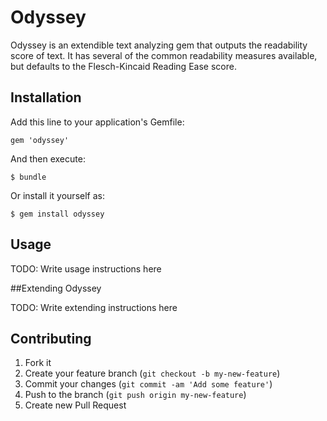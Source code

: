 # Odyssey

Odyssey is an extendible text analyzing gem that outputs the readability score of text. It has several of the common readability measures available, but defaults to the Flesch-Kincaid Reading Ease score.

## Installation

Add this line to your application's Gemfile:

    gem 'odyssey'

And then execute:

    $ bundle

Or install it yourself as:

    $ gem install odyssey

## Usage

TODO: Write usage instructions here

##Extending Odyssey

TODO: Write extending instructions here

## Contributing

1. Fork it
2. Create your feature branch (`git checkout -b my-new-feature`)
3. Commit your changes (`git commit -am 'Add some feature'`)
4. Push to the branch (`git push origin my-new-feature`)
5. Create new Pull Request
